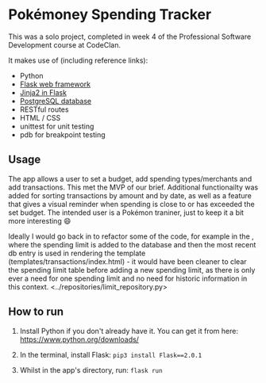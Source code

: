 # Pokémoney Spending Tracker

This was a solo project, completed in week 4 of the Professional Software Development course at CodeClan.

It makes use of (including reference links):
* Python
* [Flask web framework](https://flask.palletsprojects.com/en/2.0.x/)
* [Jinja2 in Flask](https://flask.palletsprojects.com/en/2.0.x/templating/)
* [PostgreSQL database](https://www.postgresql.org/)
* RESTful routes
* HTML / CSS
* unittest for unit testing
* pdb for breakpoint testing


Usage
------
The app allows a user to set a budget, add spending types/merchants and add transactions.  This met the MVP of our brief.
Additional functionailty was added for sorting transactions by amount and by date, as well as a feature that gives a visual reminder when spending is close to or has exceeded the set budget.
The intended user is a Pokémon traniner, just to keep it a bit more interesting 😄

Ideally I would go back in to refactor some of the code, for example in the , where the spending limit is added to the database and then the most recent db entry is used in rendering the template (templates/transactions/index.html) - it would have been cleaner to clear the spending limit table before adding a new spending limit, as there is only ever a need for one spending limit and no need for historic information in this context. 
<../repositories/limit_repository.py>


How to run
------
1. Install Python if you don't already have it.  You can get it from here: https://www.python.org/downloads/

2. In the terminal, install Flask:
```pip3 install Flask==2.0.1```

3. Whilst in the app's directory, run:
```flask run```





